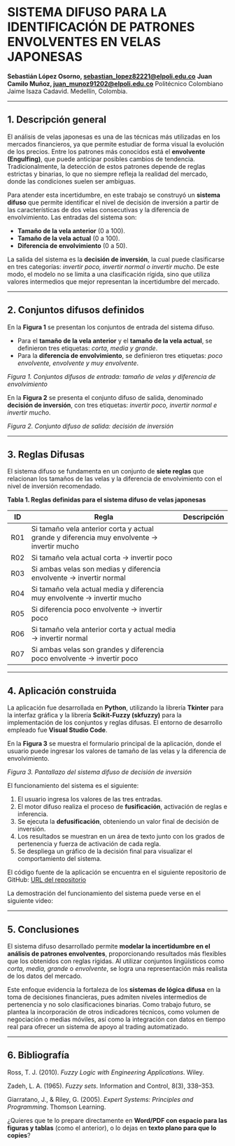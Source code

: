 # SISTEMA DIFUSO PARA LA IDENTIFICACIÓN DE PATRONES ENVOLVENTES EN VELAS JAPONESAS

**Sebastián López Osorno, [sebastian\_lopez82221@elpoli.edu.co](mailto:sebastian_lopez82221@elpoli.edu.co)**
**Juan Camilo Muñoz, [juan\_munoz91202@elpoli.edu.co](mailto:juan_munoz91202@elpoli.edu.co)**
Politécnico Colombiano Jaime Isaza Cadavid. Medellín, Colombia.

---

## 1. Descripción general

El análisis de velas japonesas es una de las técnicas más utilizadas en los mercados financieros, ya que permite estudiar de forma visual la evolución de los precios. Entre los patrones más conocidos está el **envolvente (Engulfing)**, que puede anticipar posibles cambios de tendencia. Tradicionalmente, la detección de estos patrones depende de reglas estrictas y binarias, lo que no siempre refleja la realidad del mercado, donde las condiciones suelen ser ambiguas.

Para atender esta incertidumbre, en este trabajo se construyó un **sistema difuso** que permite identificar el nivel de decisión de inversión a partir de las características de dos velas consecutivas y la diferencia de envolvimiento. Las entradas del sistema son:

* **Tamaño de la vela anterior** (0 a 100).
* **Tamaño de la vela actual** (0 a 100).
* **Diferencia de envolvimiento** (0 a 50).

La salida del sistema es la **decisión de inversión**, la cual puede clasificarse en tres categorías: *invertir poco, invertir normal o invertir mucho*. De este modo, el modelo no se limita a una clasificación rígida, sino que utiliza valores intermedios que mejor representan la incertidumbre del mercado.

---

## 2. Conjuntos difusos definidos

En la **Figura 1** se presentan los conjuntos de entrada del sistema difuso.

* Para el **tamaño de la vela anterior** y el **tamaño de la vela actual**, se definieron tres etiquetas: *corta, media y grande*.
* Para la **diferencia de envolvimiento**, se definieron tres etiquetas: *poco envolvente, envolvente y muy envolvente*.

*Figura 1. Conjuntos difusos de entrada: tamaño de velas y diferencia de envolvimiento*

En la **Figura 2** se presenta el conjunto difuso de salida, denominado **decisión de inversión**, con tres etiquetas: *invertir poco, invertir normal e invertir mucho*.

*Figura 2. Conjunto difuso de salida: decisión de inversión*

---

## 3. Reglas Difusas

El sistema difuso se fundamenta en un conjunto de **siete reglas** que relacionan los tamaños de las velas y la diferencia de envolvimiento con el nivel de inversión recomendado.

**Tabla 1. Reglas definidas para el sistema difuso de velas japonesas**

| ID  | Regla                                                                                      | Descripción |
| --- | ------------------------------------------------------------------------------------------ | ----------- |
| R01 | Si tamaño vela anterior corta y actual grande y diferencia muy envolvente → invertir mucho |             |
| R02 | Si tamaño vela actual corta → invertir poco                                                |             |
| R03 | Si ambas velas son medias y diferencia envolvente → invertir normal                        |             |
| R04 | Si tamaño vela actual media y diferencia muy envolvente → invertir mucho                   |             |
| R05 | Si diferencia poco envolvente → invertir poco                                              |             |
| R06 | Si tamaño vela anterior corta y actual media → invertir normal                             |             |
| R07 | Si ambas velas son grandes y diferencia poco envolvente → invertir poco                    |             |

---

## 4. Aplicación construida

La aplicación fue desarrollada en **Python**, utilizando la librería **Tkinter** para la interfaz gráfica y la librería **Scikit-Fuzzy (skfuzzy)** para la implementación de los conjuntos y reglas difusas. El entorno de desarrollo empleado fue **Visual Studio Code**.

En la **Figura 3** se muestra el formulario principal de la aplicación, donde el usuario puede ingresar los valores de tamaño de las velas y la diferencia de envolvimiento.

*Figura 3. Pantallazo del sistema difuso de decisión de inversión*

El funcionamiento del sistema es el siguiente:

1. El usuario ingresa los valores de las tres entradas.
2. El motor difuso realiza el proceso de **fusificación**, activación de reglas e inferencia.
3. Se ejecuta la **defusificación**, obteniendo un valor final de decisión de inversión.
4. Los resultados se muestran en un área de texto junto con los grados de pertenencia y fuerza de activación de cada regla.
5. Se despliega un gráfico de la decisión final para visualizar el comportamiento del sistema.

El código fuente de la aplicación se encuentra en el siguiente repositorio de GitHub:
[URL del repositorio](https://github.com/EngineeringSebastian-s/IA/edit/main/Quiz1/LogicaDifusa)

La demostración del funcionamiento del sistema puede verse en el siguiente video:

---

## 5. Conclusiones

El sistema difuso desarrollado permite **modelar la incertidumbre en el análisis de patrones envolventes**, proporcionando resultados más flexibles que los obtenidos con reglas rígidas. Al utilizar conjuntos lingüísticos como *corta, media, grande* o *envolvente*, se logra una representación más realista de los datos del mercado.

Este enfoque evidencia la fortaleza de los **sistemas de lógica difusa** en la toma de decisiones financieras, pues admiten niveles intermedios de pertenencia y no solo clasificaciones binarias. Como trabajo futuro, se plantea la incorporación de otros indicadores técnicos, como volumen de negociación o medias móviles, así como la integración con datos en tiempo real para ofrecer un sistema de apoyo al trading automatizado.

---

## 6. Bibliografía

Ross, T. J. (2010). *Fuzzy Logic with Engineering Applications*. Wiley.

Zadeh, L. A. (1965). *Fuzzy sets*. Information and Control, 8(3), 338–353.

Giarratano, J., & Riley, G. (2005). *Expert Systems: Principles and Programming*. Thomson Learning.

¿Quieres que te lo prepare directamente en **Word/PDF con espacio para las figuras y tablas** (como el anterior), o lo dejas en **texto plano para que lo copies**?

